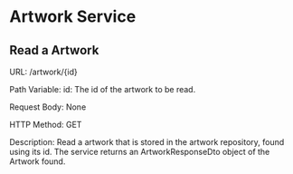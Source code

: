 # Artwork Service
## Read a Artwork
URL: /artwork/{id}

Path Variable: id: The id of the artwork to be read.

Request Body: None

HTTP Method: GET

Description: Read a artwork that is stored in the artwork repository, found using its id. The service returns an ArtworkResponseDto object of the Artwork found.